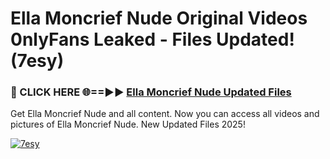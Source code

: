 # Ella Moncrief Nude Original Videos 0nlyFans Leaked - Files Updated! (7esy)

<h3>🔴 CLICK HERE 🌐==►► <a href="https://tinyurl.com/4mcuefdz" rel="nofollow">Ella Moncrief Nude Updated Files</a></h3>

Get Ella Moncrief Nude and all content. Now you can access all videos and pictures of Ella Moncrief Nude. New Updated Files 2025!

[![7esy](https://i.imgur.com/StAQSOY.gif)](https://tinyurl.com/4mcuefdz)
